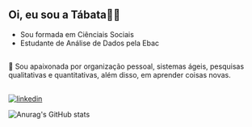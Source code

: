 ## Oi, eu sou a Tábata👋🏻
- Sou formada em Ciênciais Sociais
- Estudante de Análise de Dados pela Ebac
##
🌹 Sou apaixonada por organização pessoal, sistemas ágeis, pesquisas qualitativas e quantitativas, além disso, em aprender coisas novas.
##
<div>

  [![linkedin](https://img.shields.io/badge/linkedin-0A66C2?style=for-the-badge&logo=linkedin&logoColor=white)]([https://linktr.ee/mayannaoliveira](https://www.linkedin.com/in/t%C3%A1bata-torres-tucat-335bb8141/))

</div>

![Anurag's GitHub stats](https://github-readme-stats.vercel.app/api?username=tabatatucat&show_icons=true&theme=radical)
